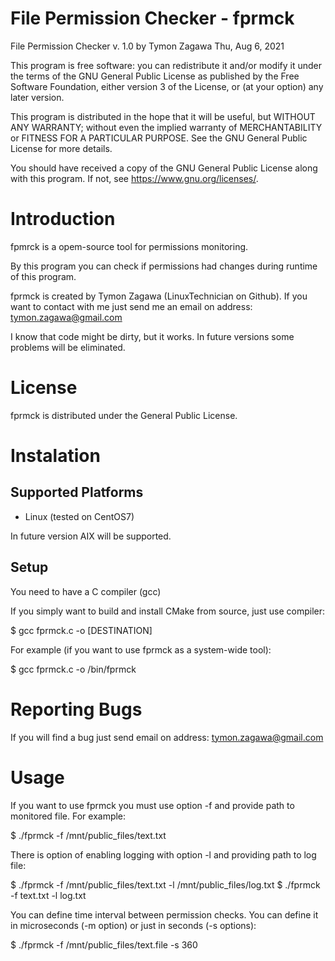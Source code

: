 **File Permission Checker - fprmck**
==========

File Permission Checker v. 1.0
by Tymon Zagawa
Thu, Aug 6, 2021 


This program is free software: you can redistribute it and/or modify
it under the terms of the GNU General Public License as published by
the Free Software Foundation, either version 3 of the License, or
(at your option) any later version.

This program is distributed in the hope that it will be useful,
but WITHOUT ANY WARRANTY; without even the implied warranty of
MERCHANTABILITY or FITNESS FOR A PARTICULAR PURPOSE.  See the
GNU General Public License for more details.

You should have received a copy of the GNU General Public License
along with this program.  If not, see <https://www.gnu.org/licenses/>.



Introduction
============

fpmrck is a opem-source tool for permissions monitoring.

By this program you can check if permissions had changes during
runtime of this program.

fprmck is created  by Tymon Zagawa (LinuxTechnician on Github).
If you want to contact with me just send me an email on address:
tymon.zagawa@gmail.com

I know that code might be dirty, but it works. In future versions
some problems will be eliminated.


License
=======

fprmck is distributed under the General Public License.



Instalation
==============

Supported Platforms
-------------------

* Linux (tested on CentOS7)

In future version AIX will be supported.


Setup
--------

You need to have a C compiler (gcc)

If you simply want to build and install CMake from source, just use compiler:

  $ gcc fprmck.c -o [DESTINATION]

For example (if you want to use fprmck as a system-wide tool):


  $ gcc fprmck.c -o /bin/fprmck


Reporting Bugs
==============

If you will find a bug just send email on address:
tymon.zagawa@gmail.com


Usage
=====

If you want to use fprmck you must use option -f and provide path to monitored 
file. For example:

  $ ./fprmck -f /mnt/public_files/text.txt

There is option of enabling logging with option -l and providing path to log file:

  $ ./fprmck -f /mnt/public_files/text.txt -l /mnt/public_files/log.txt
  $ ./fprmck -f text.txt -l log.txt


You can define time interval between permission checks. You can define it in 
microseconds (-m option) or just in seconds (-s options):

  $ ./fprmck -f /mnt/public_files/text.file -s 360

